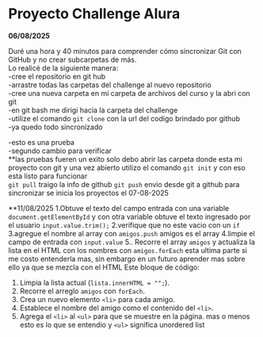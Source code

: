 # Proyecto Challenge Alura

**06/08/2025**

Duré una hora y 40 minutos para comprender cómo sincronizar Git con GitHub y no crear subcarpetas de más.    
Lo realicé de la siguiente manera:  
-cree el repositorio en git hub     
-arrastre todas las carpetas del challenge al nuevo repositorio     
-cree una nueva carpeta en mi carpeta de archivos del curso y la abri con git     
-en git bash me dirigi hacia la carpeta del challenge    
-utilize el comando `git clone` con la url del codigo brindado por github   
-ya quedo todo sincronizado 


-esto es una prueba    
-segundo cambio para verificar    
**las pruebas fueren un exito solo debo abrir las carpeta donde esta mi proyecto con git y una vez abierto utilizo el comando `git init` y con eso esta listo para funcionar   
`git pull` traigo la info de github
`git push` envio desde git a github para sincronizar 
se inicia los proyectos el 07-08-2025

**11/08/2025
1.Obtuve el texto del campo entrada con una variable `document.getElementById` y con otra variable  obtuve el texto ingresado por el usuario `input.value.trim();`
2.verifique que no este vacio con un `if` 
3.agregue el nombre al array con `amigos.push` amigos es el array 
4.limpie el campo de entrada con `input.value`
5.. Recorre el array `amigos` y actualiza la lista en el HTML con los nombres 
con `amigos.forEach` esta ultima parte si me costo entenderla mas, sin embargo en un futuro aprender mas sobre ello ya que se mezcla con el HTML 
Este bloque de código:
1. Limpia la lista actual (`lista.innerHTML = "";`).
2. Recorre el arreglo `amigos` con `forEach`.
3. Crea un nuevo elemento `<li>` para cada amigo.
4. Establece el nombre del amigo como el contenido del `<li>`.
5. Agrega el `<li>` al `<ul>` para que se muestre en la página.
mas o menos esto es lo que se entendio y `<ul>` significa unordered list
